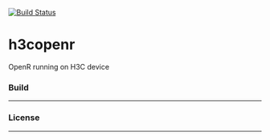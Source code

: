 
[![Build Status](https://www.travis-ci.org/l19328/h3copenr.svg?branch=master)](https://www.travis-ci.org/l19328/h3copenr)  
# h3copenr
OpenR running on H3C device  


### Build
---

### License
---
